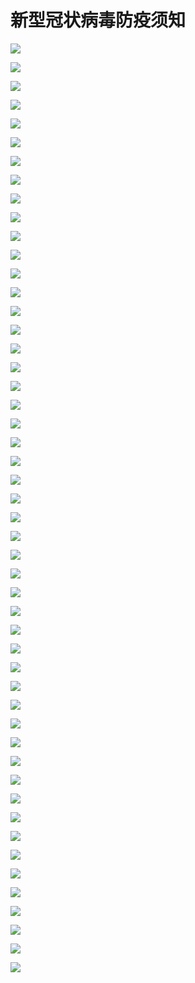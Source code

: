# 新型冠状病毒防疫须知

![](.gitbook/assets/image%20%28737%29.png)

![](.gitbook/assets/image%20%28180%29.png)

![](.gitbook/assets/image%20%28852%29.png)

![](.gitbook/assets/image%20%28726%29.png)

![](.gitbook/assets/image%20%28544%29.png)

![](.gitbook/assets/image%20%28369%29.png)

![](.gitbook/assets/image%20%28516%29.png)

![](.gitbook/assets/image%20%283%29.png)

![](.gitbook/assets/image%20%28252%29.png)

![](.gitbook/assets/image%20%281095%29.png)

![](.gitbook/assets/image%20%28906%29.png)

![](.gitbook/assets/image%20%28181%29.png)

![](.gitbook/assets/image%20%28688%29.png)

![](.gitbook/assets/image%20%2841%29.png)

![](.gitbook/assets/image%20%281%29.png)

![](.gitbook/assets/image%20%2891%29.png)

![](.gitbook/assets/image%20%28220%29.png)

![](.gitbook/assets/image%20%28654%29.png)

![](.gitbook/assets/image%20%28949%29.png)

![](.gitbook/assets/image%20%28439%29.png)

![](.gitbook/assets/image%20%28959%29.png)

![](.gitbook/assets/image%20%28622%29.png)

![](.gitbook/assets/image%20%28580%29.png)

![](.gitbook/assets/image%20%28755%29.png)

![](.gitbook/assets/image%20%281072%29.png)

![](.gitbook/assets/image%20%281114%29.png)

![](.gitbook/assets/image%20%28380%29.png)

![](.gitbook/assets/image%20%2887%29.png)

![](.gitbook/assets/image%20%28824%29.png)

![](.gitbook/assets/image%20%28111%29.png)

![](.gitbook/assets/image%20%28584%29.png)

![](.gitbook/assets/image%20%28687%29.png)

![](.gitbook/assets/image%20%2838%29.png)

![](.gitbook/assets/image%20%28639%29.png)

![](.gitbook/assets/image%20%28447%29.png)

![](.gitbook/assets/image%20%28629%29.png)

![](.gitbook/assets/image%20%28209%29.png)

![](.gitbook/assets/image%20%28660%29.png)

![](.gitbook/assets/image%20%28589%29.png)

![](.gitbook/assets/image%20%28899%29.png)

![](.gitbook/assets/image%20%28278%29.png)

![](.gitbook/assets/image%20%28162%29.png)

![](.gitbook/assets/image%20%28822%29.png)

![](.gitbook/assets/image%20%28974%29.png)

![](.gitbook/assets/image%20%28458%29.png)

![](.gitbook/assets/image%20%28916%29.png)

![](.gitbook/assets/image%20%28138%29.png)

![](.gitbook/assets/image%20%28448%29.png)

![](.gitbook/assets/image%20%28878%29.png)

![](.gitbook/assets/image%20%28301%29.png)

